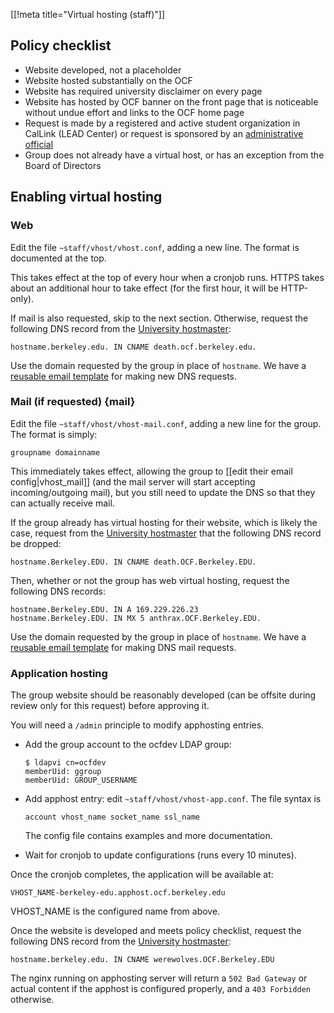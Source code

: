 [[!meta title="Virtual hosting (staff)"]]
## Policy checklist

* Website developed, not a placeholder
* Website hosted substantially on the OCF
* Website has required university disclaimer on every page
* Website has hosted by OCF banner on the front page that is noticeable without undue effort and links to the OCF home page
* Request is made by a registered and active student organization in CalLink (LEAD Center) or request is sponsored by an [administrative official](http://compliance.berkeley.edu/delegation/principles)
* Group does not already have a virtual host, or has an exception from the Board of Directors


## Enabling virtual hosting
### Web

Edit the file `~staff/vhost/vhost.conf`, adding a new line. The format is
documented at the top.

This takes effect at the top of every hour when a cronjob runs. HTTPS takes
about an additional hour to take effect (for the first hour, it will be
HTTP-only).

If mail is also requested, skip to the next section. Otherwise, request the
following DNS record from the
[University hostmaster](http://www.net.berkeley.edu/hostmaster/):

    hostname.berkeley.edu. IN CNAME death.ocf.berkeley.edu.

Use the domain requested by the group in place of `hostname`. We have a
[reusable email template](http://templates.ocf.berkeley.edu/#hostmaster-new-domain)
for making new DNS requests.

### Mail (if requested)    {mail}

Edit the file `~staff/vhost/vhost-mail.conf`, adding a new line for the group.
The format is simply:

    groupname domainname

This immediately takes effect, allowing the group to [[edit their email config|vhost_mail]]
(and the mail server will start accepting incoming/outgoing mail), but you
still need to update the DNS so that they can actually receive mail.

If the group already has virtual hosting for their website, which is likely the
case, request from the [University hostmaster](http://www.net.berkeley.edu/hostmaster/)
that the following DNS record be dropped:

    hostname.Berkeley.EDU. IN CNAME death.OCF.Berkeley.EDU.

Then, whether or not the group has web virtual hosting, request the following DNS records:

    hostname.Berkeley.EDU. IN A 169.229.226.23
    hostname.Berkeley.EDU. IN MX 5 anthrax.OCF.Berkeley.EDU.

Use the domain requested by the group in place of `hostname`. We have a
[reusable email template](http://templates.ocf.berkeley.edu/#hostmaster-add-mail)
for making DNS mail requests.


### Application hosting
The group website should be reasonably developed (can be offsite during review only for this request) before approving it.

You will need a `/admin` principle to modify apphosting entries.

* Add the group account to the ocfdev LDAP group:

      $ ldapvi cn=ocfdev
      memberUid: ggroup
      memberUid: GROUP_USERNAME

* Add apphost entry: edit `~staff/vhost/vhost-app.conf`. The file syntax is

      account vhost_name socket_name ssl_name

  The config file contains examples and more documentation.

* Wait for cronjob to update configurations (runs every 10 minutes).

Once the cronjob completes, the application will be available at:

    VHOST_NAME-berkeley-edu.apphost.ocf.berkeley.edu

VHOST_NAME is the configured name from above.

Once the website is developed and meets policy checklist, request the following DNS record from the [University hostmaster](http://www.net.berkeley.edu/hostmaster/):

    hostname.berkeley.edu. IN CNAME werewolves.OCF.Berkeley.EDU

The nginx running on apphosting server will return a `502 Bad Gateway` or actual content if the apphost is configured properly, and a `403 Forbidden` otherwise.
